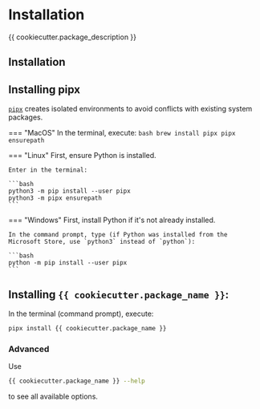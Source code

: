 # Installation

{{ cookiecutter.package_description }} 

## Installation

## Installing pipx
[`pipx`](https://pypa.github.io/pipx/) creates isolated environments to avoid conflicts with existing system packages.

=== "MacOS"
    In the terminal, execute:
    ```bash
    brew install pipx
    pipx ensurepath
    ```

=== "Linux"
    First, ensure Python is installed.

    Enter in the terminal:

    ```bash
    python3 -m pip install --user pipx
    python3 -m pipx ensurepath
    ```

=== "Windows"
    First, install Python if it's not already installed.

    In the command prompt, type (if Python was installed from the Microsoft Store, use `python3` instead of `python`):
    
    ```bash
    python -m pip install --user pipx
    ```

## Installing `{{ cookiecutter.package_name }}`:
In the terminal (command prompt), execute:

```bash
pipx install {{ cookiecutter.package_name }}
```

### Advanced

Use 
```bash
{{ cookiecutter.package_name }} --help
```
to see all available options.